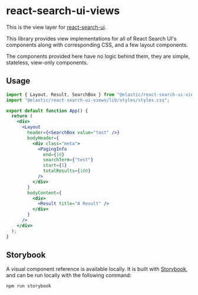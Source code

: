 # react-search-ui-views

This is the view layer for [react-search-ui](../react-search-ui).

This library provides view implementations for all of React Search UI's
components along with corresponding CSS, and a few layout components.

The components provided here have no logic behind them, they are simple,
stateless, view-only components.

## Usage

```jsx
import { Layout, Result, SearchBox } from "@elastic/react-search-ui-views";
import "@elastic/react-search-ui-views/lib/styles/styles.css";

export default function App() {
  return (
    <div>
      <Layout
        header={<SearchBox value="test" />}
        bodyHeader={
          <div class="meta">
            <PagingInfo
              end={10}
              searchTerm={"test"}
              start={1}
              totalResults={100}
            />
          </div>
        }
        bodyContent={
          <div>
            <Result title="A Result" />
          </div>
        }
      />
    </div>
  );
}
```

## Storybook

A visual component reference is available locally. It is built with [Storybook](https://storybook.js.org/), and can be run locally with the following command:

```
npm run storybook
```
